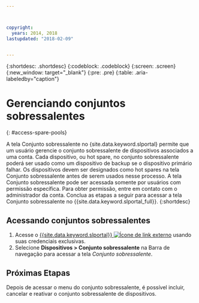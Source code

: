 ```yaml
---



copyright:
  years: 2014, 2018
lastupdated: "2018-02-09"


---
```


{:shortdesc: .shortdesc}
{:codeblock: .codeblock}
{:screen: .screen}
{:new_window: target="_blank"}
{:pre: .pre}
{:table: .aria-labeledby="caption"}


# Gerenciando conjuntos sobressalentes 
{: #access-spare-pools}

A tela Conjunto sobressalente no {site.data.keyword.slportal} permite que um usuário gerencie o conjunto sobressalente de dispositivos associados a uma conta. Cada dispositivo, ou hot spare, no conjunto sobressalente poderá ser usado como um dispositivo de backup se o dispositivo primário falhar. Os dispositivos devem ser designados como hot spares na tela Conjunto sobressalente antes de serem usados nesse processo. A tela Conjunto sobressalente pode ser acessada somente por usuários com permissão específica. Para obter permissão, entre em contato com o administrador da conta. Conclua as etapas a seguir para acessar a tela Conjunto sobressalente no {{site.data.keyword.slportal_full}}.
{:shortdesc}

## Acessando conjuntos sobressalentes

1. Acesse o [{{site.data.keyword.slportal}} ![Ícone de link externo](../icons/launch-glyph.svg "Ícone de link externo")](https://control.softlayer.com/) usando suas credenciais exclusivas.
2. Selecione **Dispositivos > Conjunto sobressalente** na Barra de navegação para acessar a tela *Conjunto sobressalente*.


## Próximas Etapas
Depois de acessar o menu do conjunto sobressalente, é possível incluir, cancelar e reativar o conjunto sobressalente de dispositivos. 

